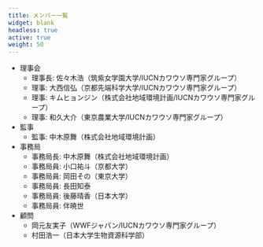 ```yaml
---
title: メンバー一覧
widget: blank
headless: true
active: true
weight: 50
---
```

* 理事会
  * 理事長: 佐々木浩（筑紫女学園大学/IUCNカワウソ専門家グループ）
  * 理事: 大西信弘（京都先端科学大学/IUCNカワウソ専門家グループ）
  * 理事: キムヒョンジン（株式会社地域環境計画/IUCNカワウソ専門家グループ）
  * 理事: 和久大介（東京農業大学/IUCNカワウソ専門家グループ）
* 監事
  * 監事: 中木原舞（株式会社地域環境計画）
* 事務局
  * 事務局長: 中木原舞（株式会社地域環境計画）
  * 事務局員: 小口祐斗（京都大学）
  * 事務局員: 岡田その（東京大学）
  * 事務局員: 長田知泰
  * 事務局員: 後藤晴香（日本大学）
  * 事務局員: 伴暁世
* 顧問
  * 岡元友実子（WWFジャパン/IUCNカワウソ専門家グループ）
  * 村田浩一（日本大学生物資源科学部）
